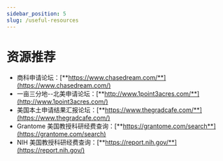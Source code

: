 ```yaml
---
sidebar_position: 5
slug: /useful-resources
---
```

# 资源推荐

- 商科申请论坛：[**https://www.chasedream.com/**](https://www.chasedream.com/)
- 一亩三分地--北美申请论坛：[**http://www.1point3acres.com/**](http://www.1point3acres.com/)
- 美国本土申请结果汇报论坛：[**https://www.thegradcafe.com/**](https://www.thegradcafe.com/)
- Grantome 美国教授科研经费查询：[**https://grantome.com/search**](https://grantome.com/search)
- NIH 美国教授科研经费查询：[**https://report.nih.gov/**](https://report.nih.gov/)
